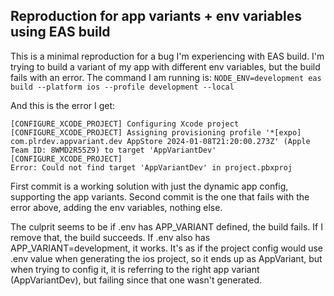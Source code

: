 ## Reproduction for app variants + env variables using EAS build

This is a minimal reproduction for a bug I'm experiencing with EAS build. I'm trying to build a variant of my app with different env variables, but the build fails with an error. The command I am running is: `NODE_ENV=development eas build --platform ios --profile development --local`

And this is the error I get:

```
[CONFIGURE_XCODE_PROJECT] Configuring Xcode project
[CONFIGURE_XCODE_PROJECT] Assigning provisioning profile '*[expo] com.plrdev.appvariant.dev AppStore 2024-01-08T21:20:00.273Z' (Apple Team ID: 8WMD2R55Z9) to target 'AppVariantDev'
[CONFIGURE_XCODE_PROJECT]
Error: Could not find target 'AppVariantDev' in project.pbxproj
```

First commit is a working solution with just the dynamic app config, supporting the app variants. Second commit is the one that fails with the error above, adding the env variables, nothing else.

The culprit seems to be if .env has APP_VARIANT defined, the build fails. If I remove that, the build succeeds. If .env also has APP_VARIANT=development, it works. It's as if the project config would use .env value when generating the ios project, so it ends up as AppVariant, but when trying to config it, it is referring to the right app variant (AppVariantDev), but failing since that one wasn't generated.
